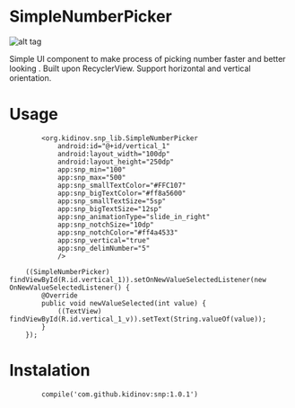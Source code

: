# SimpleNumberPicker

![alt tag](https://github.com/kidinov/SimpleNumberPicker/blob/master/app/publ/ezgif.com-gif-maker.gif)

Simple UI component to make process of picking number faster and better looking . Built upon RecyclerView. Support horizontal and vertical orientation.

# Usage
            <org.kidinov.snp_lib.SimpleNumberPicker
                android:id="@+id/vertical_1"
                android:layout_width="100dp"
                android:layout_height="250dp"
                app:snp_min="100"
                app:snp_max="500"
                app:snp_smallTextColor="#FFC107"
                app:snp_bigTextColor="#ff8a5600"
                app:snp_smallTextSize="5sp"
                app:snp_bigTextSize="12sp"
                app:snp_animationType="slide_in_right"
                app:snp_notchSize="10dp"
                app:snp_notchColor="#ff4a4533"
                app:snp_vertical="true"
                app:snp_delimNumber="5"
                />

        ((SimpleNumberPicker) findViewById(R.id.vertical_1)).setOnNewValueSelectedListener(new                                             OnNewValueSelectedListener() {
            @Override
            public void newValueSelected(int value) {
                ((TextView) findViewById(R.id.vertical_1_v)).setText(String.valueOf(value));
            }
        });
        
# Instalation

            compile('com.github.kidinov:snp:1.0.1')
